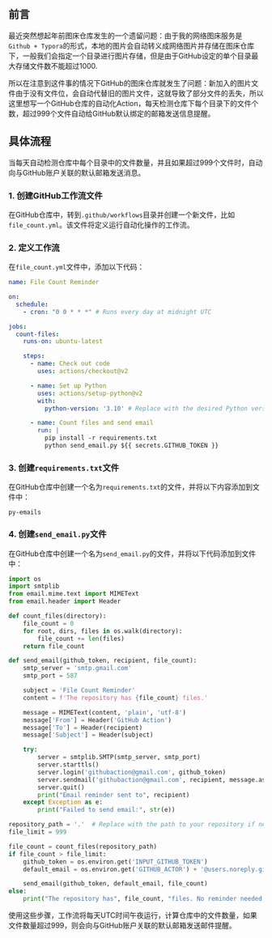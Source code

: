 ## 前言

最近突然想起年前图床仓库发生的一个遗留问题：由于我的网络图床服务是`Github + Typora`的形式，本地的图片会自动转义成网络图片并存储在图床仓库下，一般我们会指定一个目录进行图片存储，但是由于GitHub设定的单个目录最大存储文件数不能超过1000.

所以在注意到这件事的情况下GitHub的图床仓库就发生了问题：新加入的图片文件由于没有文件位，会自动代替旧的图片文件，这就导致了部分文件的丢失，所以这里想写一个GitHub仓库的自动化Action，每天检测仓库下每个目录下的文件个数，超过999个文件自动给GitHub默认绑定的邮箱发送信息提醒。

## 具体流程

当每天自动检测仓库中每个目录中的文件数量，并且如果超过999个文件时，自动向与GitHub账户关联的默认邮箱发送消息。

### 1. 创建GitHub工作流文件
在GitHub仓库中，转到`.github/workflows`目录并创建一个新文件，比如`file_count.yml`。该文件将定义运行自动化操作的工作流。

### 2. 定义工作流
在`file_count.yml`文件中，添加以下代码：

```yaml
name: File Count Reminder

on:
  schedule:
    - cron: "0 0 * * *" # Runs every day at midnight UTC

jobs:
  count-files:
    runs-on: ubuntu-latest

    steps:
      - name: Check out code
        uses: actions/checkout@v2

      - name: Set up Python
        uses: actions/setup-python@v2
        with:
          python-version: '3.10' # Replace with the desired Python version

      - name: Count files and send email
        run: |
          pip install -r requirements.txt
          python send_email.py ${{ secrets.GITHUB_TOKEN }}
```

### 3. 创建`requirements.txt`文件
在GitHub仓库中创建一个名为`requirements.txt`的文件，并将以下内容添加到文件中：

```
py-emails
```

### 4. 创建`send_email.py`文件
在GitHub仓库中创建一个名为`send_email.py`的文件，并将以下代码添加到文件中：

```python
import os
import smtplib
from email.mime.text import MIMEText
from email.header import Header

def count_files(directory):
    file_count = 0
    for root, dirs, files in os.walk(directory):
        file_count += len(files)
    return file_count

def send_email(github_token, recipient, file_count):
    smtp_server = 'smtp.gmail.com'
    smtp_port = 587

    subject = 'File Count Reminder'
    content = f'The repository has {file_count} files.'

    message = MIMEText(content, 'plain', 'utf-8')
    message['From'] = Header('GitHub Action')
    message['To'] = Header(recipient)
    message['Subject'] = Header(subject)

    try:
        server = smtplib.SMTP(smtp_server, smtp_port)
        server.starttls()
        server.login('githubaction@gmail.com', github_token)
        server.sendmail('githubaction@gmail.com', recipient, message.as_string())
        server.quit()
        print("Email reminder sent to", recipient)
    except Exception as e:
        print("Failed to send email:", str(e))

repository_path = '.'  # Replace with the path to your repository if needed
file_limit = 999

file_count = count_files(repository_path)
if file_count > file_limit:
    github_token = os.environ.get('INPUT_GITHUB_TOKEN')
    default_email = os.environ.get('GITHUB_ACTOR') + '@users.noreply.github.com'

    send_email(github_token, default_email, file_count)
else:
    print("The repository has", file_count, "files. No reminder needed.")
```

使用这些步骤，工作流将每天UTC时间午夜运行，计算仓库中的文件数量，如果文件数量超过999，则会向与GitHub账户关联的默认邮箱发送邮件提醒。